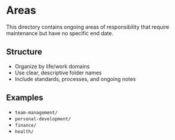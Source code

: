 # Areas

This directory contains ongoing areas of responsibility that require maintenance but have no specific end date.

## Structure
- Organize by life/work domains
- Use clear, descriptive folder names
- Include standards, processes, and ongoing notes

## Examples
- `team-management/`
- `personal-development/`
- `finance/`
- `health/`